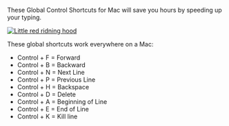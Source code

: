 These Global Control Shortcuts for Mac will save you hours by speeding up your typing.

[![Little red ridning hood](http://i.imgur.com/7YTMFQp.png)](https://vimeo.com/3514904 "Little red riding hood - Click to Watch!")

These global shortcuts work everywhere on a Mac:

- Control + F = Forward
- Control + B = Backward
- Control + N = Next Line
- Control + P = Previous Line
- Control + H = Backspace
- Control + D = Delete
- Control + A = Beginning of Line
- Control + E = End of Line
- Control + K = Kill line